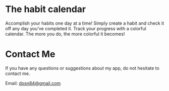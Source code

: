 # The habit calendar

Accomplish your habits one day at a time! Simply create a habit and check it off any day you’ve completed it. Track your progress with a colorful calendar. The more you do, the more colorful it becomes!

# Contact Me

If you have any questions or suggestions about my app, do not hesitate to contact me.

Email: dosn84@gmail.com
